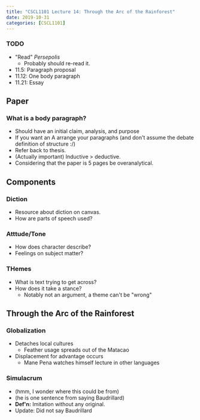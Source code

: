```yaml
---
title: "CSCL1101 Lecture 14: Through the Arc of the Rainforest"
date: 2019-10-31
categories: [CSCL1101]
---
```


### TODO

- "Read" *Persepolis*
    - Probably should re-read it.
- 11.5: Paragraph proposal
- 11.12: One body paragraph
- 11.21: Essay 

## Paper

### What is a body paragraph?

- Should have an initial claim, analysis, and purpose
- If you want an A arrange your paragraphs (and don't assume the debate definition of structure :/)
- Refer back to thesis.
- (Actually important) Inductive > deductive.
- Considering that the paper is 5 pages be overanalytical.

## Components

### Diction

- Resource about diction on canvas.
- How are parts of speech used?

### Atttude/Tone

- How does character describe?
- Feelings on subject matter?

### THemes

- What is text trying to get across?
- How does it take a stance?
    - Notably not an argument, a theme can't be "wrong"

## Through the Arc of the Rainforest

### Globalization

- Detaches local cultures
    - Feather usage spreads out of the Matacao
- Displacement for advantage occurs
    - Mane Pena watches himself lecture in other languages

### Simulacrum

- (hmm, I wonder where this could be from)
- (he is one sentence from saying Baudrillard)
- **Def'n:** Imitation without any original.
- Update: Did not say Baudrillard


